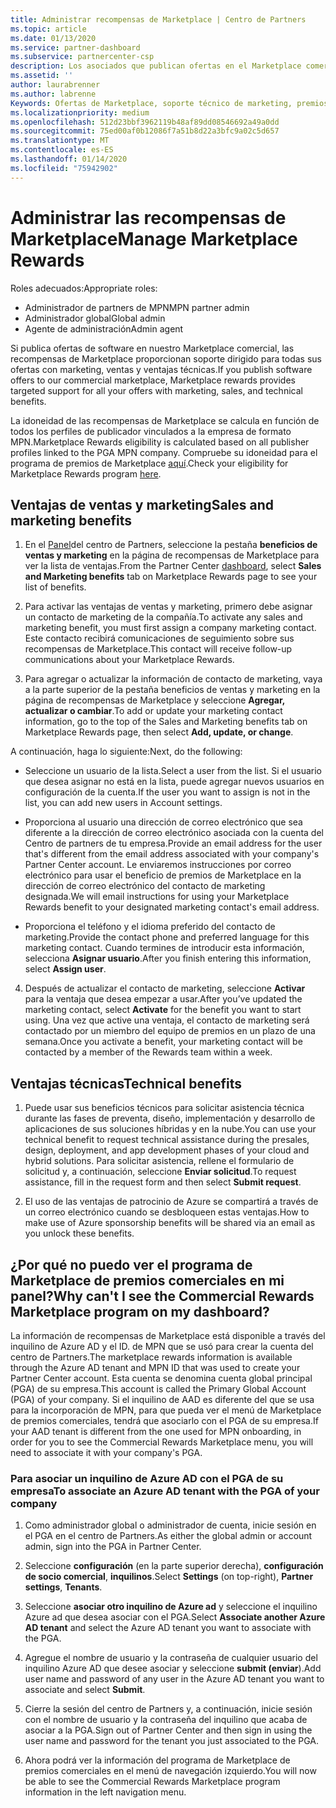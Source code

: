 ```yaml
---
title: Administrar recompensas de Marketplace | Centro de Partners
ms.topic: article
ms.date: 01/13/2020
ms.service: partner-dashboard
ms.subservice: partnercenter-csp
description: Los asociados que publican ofertas en el Marketplace comercial pueden beneficiarse de las ventajas que ofrecen soporte técnico de marketing.
ms.assetid: ''
author: laurabrenner
ms.author: labrenne
Keywords: Ofertas de Marketplace, soporte técnico de marketing, premios, ventajas del publicador
ms.localizationpriority: medium
ms.openlocfilehash: 512d23bbf3962119b48af89dd08546692a49a0dd
ms.sourcegitcommit: 75ed00af0b12086f7a51b8d22a3bfc9a02c5d657
ms.translationtype: MT
ms.contentlocale: es-ES
ms.lasthandoff: 01/14/2020
ms.locfileid: "75942902"
---
```

# <a name="manage-marketplace-rewards"></a><span data-ttu-id="d3035-104">Administrar las recompensas de Marketplace</span><span class="sxs-lookup"><span data-stu-id="d3035-104">Manage Marketplace Rewards</span></span>

<span data-ttu-id="d3035-105">Roles adecuados:</span><span class="sxs-lookup"><span data-stu-id="d3035-105">Appropriate roles:</span></span>

- <span data-ttu-id="d3035-106">Administrador de partners de MPN</span><span class="sxs-lookup"><span data-stu-id="d3035-106">MPN partner admin</span></span>
- <span data-ttu-id="d3035-107">Administrador global</span><span class="sxs-lookup"><span data-stu-id="d3035-107">Global admin</span></span>
- <span data-ttu-id="d3035-108">Agente de administración</span><span class="sxs-lookup"><span data-stu-id="d3035-108">Admin agent</span></span>

<span data-ttu-id="d3035-109">Si publica ofertas de software en nuestro Marketplace comercial, las recompensas de Marketplace proporcionan soporte dirigido para todas sus ofertas con marketing, ventas y ventajas técnicas.</span><span class="sxs-lookup"><span data-stu-id="d3035-109">If you  publish software offers to our commercial marketplace, Marketplace rewards provides targeted support for all your offers with marketing, sales, and technical benefits.</span></span> 

<span data-ttu-id="d3035-110">La idoneidad de las recompensas de Marketplace se calcula en función de todos los perfiles de publicador vinculados a la empresa de formato MPN.</span><span class="sxs-lookup"><span data-stu-id="d3035-110">Marketplace Rewards eligibility is calculated based on all publisher profiles linked to the PGA MPN company.</span></span> <span data-ttu-id="d3035-111">Compruebe su idoneidad para el programa de premios de Marketplace [aquí](https://partner.microsoft.com/dashboard/mpn/program/commercialmarketplace).</span><span class="sxs-lookup"><span data-stu-id="d3035-111">Check your eligibility for Marketplace Rewards program [here](https://partner.microsoft.com/dashboard/mpn/program/commercialmarketplace).</span></span> 


## <a name="sales-and-marketing-benefits"></a><span data-ttu-id="d3035-112">Ventajas de ventas y marketing</span><span class="sxs-lookup"><span data-stu-id="d3035-112">Sales and marketing benefits</span></span>

1. <span data-ttu-id="d3035-113">En el [Panel](https://partner.microsoft.com/dashboard)del centro de Partners, seleccione la pestaña **beneficios de ventas y marketing** en la página de recompensas de Marketplace para ver la lista de ventajas.</span><span class="sxs-lookup"><span data-stu-id="d3035-113">From the Partner Center [dashboard](https://partner.microsoft.com/dashboard), select **Sales and Marketing benefits** tab on Marketplace Rewards page to see your list of benefits.</span></span> 

2. <span data-ttu-id="d3035-114">Para activar las ventajas de ventas y marketing, primero debe asignar un contacto de marketing de la compañía.</span><span class="sxs-lookup"><span data-stu-id="d3035-114">To activate any sales and marketing benefit, you must first assign a company marketing contact.</span></span> <span data-ttu-id="d3035-115">Este contacto recibirá comunicaciones de seguimiento sobre sus recompensas de Marketplace.</span><span class="sxs-lookup"><span data-stu-id="d3035-115">This contact will receive follow-up communications about your Marketplace Rewards.</span></span>

3. <span data-ttu-id="d3035-116">Para agregar o actualizar la información de contacto de marketing, vaya a la parte superior de la pestaña beneficios de ventas y marketing en la página de recompensas de Marketplace y seleccione **Agregar, actualizar o cambiar**.</span><span class="sxs-lookup"><span data-stu-id="d3035-116">To add or update your marketing contact information, go to the top of the Sales and Marketing benefits tab on Marketplace Rewards page, then select **Add, update, or change**.</span></span> 

<span data-ttu-id="d3035-117">A continuación, haga lo siguiente:</span><span class="sxs-lookup"><span data-stu-id="d3035-117">Next, do the following:</span></span>

  - <span data-ttu-id="d3035-118">Seleccione un usuario de la lista.</span><span class="sxs-lookup"><span data-stu-id="d3035-118">Select a user from the list.</span></span> <span data-ttu-id="d3035-119">Si el usuario que desea asignar no está en la lista, puede agregar nuevos usuarios en configuración de la cuenta.</span><span class="sxs-lookup"><span data-stu-id="d3035-119">If the user you want to assign is not in the list, you can add new users in Account settings.</span></span>

  - <span data-ttu-id="d3035-120">Proporciona al usuario una dirección de correo electrónico que sea diferente a la dirección de correo electrónico asociada con la cuenta del Centro de partners de tu empresa.</span><span class="sxs-lookup"><span data-stu-id="d3035-120">Provide an email address for the user that's different from the email address associated with your company's Partner Center account.</span></span> <span data-ttu-id="d3035-121">Le enviaremos instrucciones por correo electrónico para usar el beneficio de premios de Marketplace en la dirección de correo electrónico del contacto de marketing designada.</span><span class="sxs-lookup"><span data-stu-id="d3035-121">We will email instructions for using your Marketplace Rewards benefit to your designated marketing contact's email address.</span></span>

  - <span data-ttu-id="d3035-122">Proporciona el teléfono y el idioma preferido del contacto de marketing.</span><span class="sxs-lookup"><span data-stu-id="d3035-122">Provide the contact phone and preferred language for this marketing contact.</span></span> <span data-ttu-id="d3035-123">Cuando termines de introducir esta información, selecciona **Asignar usuario**.</span><span class="sxs-lookup"><span data-stu-id="d3035-123">After you finish entering this information, select **Assign user**.</span></span>

4. <span data-ttu-id="d3035-124">Después de actualizar el contacto de marketing, seleccione **Activar** para la ventaja que desea empezar a usar.</span><span class="sxs-lookup"><span data-stu-id="d3035-124">After you’ve updated the marketing contact, select **Activate** for the benefit you want to start using.</span></span> <span data-ttu-id="d3035-125">Una vez que active una ventaja, el contacto de marketing será contactado por un miembro del equipo de premios en un plazo de una semana.</span><span class="sxs-lookup"><span data-stu-id="d3035-125">Once you activate a benefit, your marketing contact will be contacted by a member of the Rewards team within a week.</span></span>

## <a name="technical-benefits"></a><span data-ttu-id="d3035-126">Ventajas técnicas</span><span class="sxs-lookup"><span data-stu-id="d3035-126">Technical benefits</span></span>

1. <span data-ttu-id="d3035-127">Puede usar sus beneficios técnicos para solicitar asistencia técnica durante las fases de preventa, diseño, implementación y desarrollo de aplicaciones de sus soluciones híbridas y en la nube.</span><span class="sxs-lookup"><span data-stu-id="d3035-127">You can use your technical benefit to request technical assistance during the presales, design, deployment, and app development phases of your cloud and hybrid solutions.</span></span> <span data-ttu-id="d3035-128">Para solicitar asistencia, rellene el formulario de solicitud y, a continuación, seleccione **Enviar solicitud**.</span><span class="sxs-lookup"><span data-stu-id="d3035-128">To request assistance, fill in the request form and then select **Submit request**.</span></span>

2. <span data-ttu-id="d3035-129">El uso de las ventajas de patrocinio de Azure se compartirá a través de un correo electrónico cuando se desbloqueen estas ventajas.</span><span class="sxs-lookup"><span data-stu-id="d3035-129">How to make use of Azure sponsorship benefits will be shared via an email as you unlock these benefits.</span></span> 

## <a name="why-cant-i-see-the-commercial-rewards-marketplace-program-on-my-dashboard"></a><span data-ttu-id="d3035-130">¿Por qué no puedo ver el programa de Marketplace de premios comerciales en mi panel?</span><span class="sxs-lookup"><span data-stu-id="d3035-130">Why can't I see the Commercial Rewards Marketplace program on my dashboard?</span></span>

<span data-ttu-id="d3035-131">La información de recompensas de Marketplace está disponible a través del inquilino de Azure AD y el ID. de MPN que se usó para crear la cuenta del centro de Partners.</span><span class="sxs-lookup"><span data-stu-id="d3035-131">The marketplace rewards information is available through the Azure AD tenant and MPN ID that was used to create your Partner Center account.</span></span> <span data-ttu-id="d3035-132">Esta cuenta se denomina cuenta global principal (PGA) de su empresa.</span><span class="sxs-lookup"><span data-stu-id="d3035-132">This account is called the Primary Global Account (PGA) of your company.</span></span> <span data-ttu-id="d3035-133">Si el inquilino de AAD es diferente del que se usa para la incorporación de MPN, para que pueda ver el menú de Marketplace de premios comerciales, tendrá que asociarlo con el PGA de su empresa.</span><span class="sxs-lookup"><span data-stu-id="d3035-133">If your AAD tenant is different from the  one used for MPN onboarding, in order for you to see the Commercial Rewards Marketplace menu, you will need to associate it with your company's PGA.</span></span> 

### <a name="to-associate-an-azure-ad-tenant-with-the-pga-of-your-company"></a><span data-ttu-id="d3035-134">Para asociar un inquilino de Azure AD con el PGA de su empresa</span><span class="sxs-lookup"><span data-stu-id="d3035-134">To associate an Azure AD tenant with the PGA of your company</span></span>

1. <span data-ttu-id="d3035-135">Como administrador global o administrador de cuenta, inicie sesión en el PGA en el centro de Partners.</span><span class="sxs-lookup"><span data-stu-id="d3035-135">As either the global admin or account admin, sign into the PGA in Partner Center.</span></span>

2. <span data-ttu-id="d3035-136">Seleccione **configuración** (en la parte superior derecha), **configuración de socio comercial**, **inquilinos**.</span><span class="sxs-lookup"><span data-stu-id="d3035-136">Select **Settings** (on top-right), **Partner settings**, **Tenants**.</span></span> 

3. <span data-ttu-id="d3035-137">Seleccione **asociar otro inquilino de Azure ad** y seleccione el inquilino Azure ad que desea asociar con el PGA.</span><span class="sxs-lookup"><span data-stu-id="d3035-137">Select **Associate another Azure AD tenant** and select the Azure AD tenant you want to associate with the PGA.</span></span>

4. <span data-ttu-id="d3035-138">Agregue el nombre de usuario y la contraseña de cualquier usuario del inquilino Azure AD que desee asociar y seleccione **submit (enviar**).</span><span class="sxs-lookup"><span data-stu-id="d3035-138">Add user name and password of any user in the Azure AD tenant you want to associate and select **Submit**.</span></span>

5. <span data-ttu-id="d3035-139">Cierre la sesión del centro de Partners y, a continuación, inicie sesión con el nombre de usuario y la contraseña del inquilino que acaba de asociar a la PGA.</span><span class="sxs-lookup"><span data-stu-id="d3035-139">Sign out of Partner Center and then sign in using the user name and password for the tenant you just associated to the PGA.</span></span>

6. <span data-ttu-id="d3035-140">Ahora podrá ver la información del programa de Marketplace de premios comerciales en el menú de navegación izquierdo.</span><span class="sxs-lookup"><span data-stu-id="d3035-140">You will now be able to see the Commercial Rewards Marketplace program information in the left navigation menu.</span></span>


